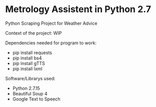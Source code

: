 # Metrology Assistent in Python 2.7
Python Scraping Project for Weather Advice 

Context of the project:
WIP




Dependencies needed for program to work:
- pip install requests
- pip install bs4
- pip install gTTS
- pip install lxml

Software/Librarys used:
- Python 2.7.15
- Beautiful Soup 4
- Google Text to Speech 
